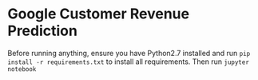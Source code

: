 # Google Customer Revenue Prediction

Before running anything, ensure you have Python2.7 installed and run
```pip install -r requirements.txt```
to install all requirements. Then run 
```jupyter notebook```
